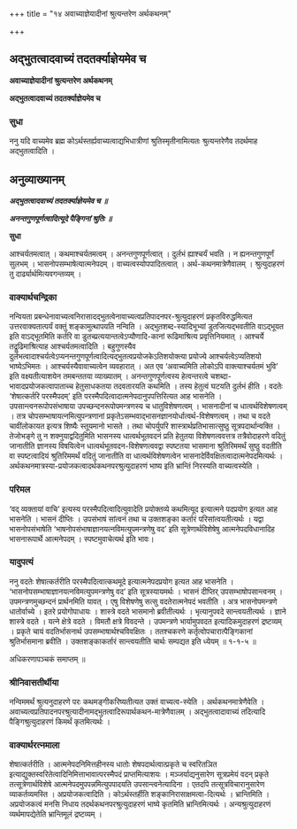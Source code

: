+++
title = "१४ अवाच्याज्ञेयादीनां श्रुत्यन्तरेण अर्थकथनम्"

+++


## अद्भुतत्वादवाच्यं तदतर्क्याज्ञेयमेव च

**अवाच्याज्ञेयादीनां श्रुत्यन्तरेण अर्थकथनम्**

**अद्भुतत्वादवाच्यं तदतर्क्याज्ञेयमेव च**

### **सुधा**

ननु यदि वाच्यमेव ब्रह्म कोऽर्थस्तर्ह्यवाच्यत्वाद्यभिधात्रीणां श्रुतिस्मृतीनामित्यतः श्रुत्यन्तरेणैव तदर्थमाह अद्भुतत्वादिति ।

## **अनुव्याख्यानम्**

***अद्भुतत्वादवाच्यं तदतर्क्याज्ञेयमेव च ॥***

***अनन्तगुणपूर्णत्वादित्यूदे पैङ्गिनां श्रुतिः ॥***

**सुधा**

आश्चर्यतमत्वात् । कथमाश्चर्यतमत्वम् । अनन्तगुणपूर्णत्वात् । दुर्लभं ह्याश्चर्यं भवति । न ह्यनन्तगुणपूर्णं सुलभम् । भासनोपसम्भाषेत्यात्मनेपदम् । वाच्यत्वस्योपपादितत्वात् । अर्थ-कथनमात्रेणैवालम् । श्रुत्युदाहरणं तु दार्ढ्यार्थमित्यवगन्तव्यम् ।

### **वाक्यार्थचन्द्रिका**

नन्वियता प्रबन्धेनावाच्यत्वनिरासादद्भुतत्वेनावाच्यत्वप्रतिपादनपर-श्रुत्युदाहरणं प्रकृतविरुद्धमित्यत उत्तरवाक्यतात्पर्यं वक्तुं शङ्कामुत्थापयति नन्विति । अद्भुतशब्द-स्यादिभूभ्यां डुतजित्यद्भवतीति वाऽद्भूयत इति वाऽद्भूतमिति कर्तरि वा डुतच्प्रत्ययान्तत्वेऽप्यौणादि-कानां रूढिमाश्रित्य प्रवृत्तिनियमात् । आश्चर्ये तद्रूढिमाश्रित्याह आश्चर्यतमत्वादिति । बहुगुणस्यैव दुर्लभत्वादाश्चर्यत्वेऽप्यनन्तगुणपूर्णत्वादित्यद्भुतत्वप्रयोजकेऽतिशयोक्त्या प्रयोज्ये आश्चर्यत्वेऽप्यतिशयो भाष्येऽभिमतः । आश्चर्यस्यैवावाच्यत्वेन व्यवहारात् । अत एव ‘अवाच्यमिति लोकोऽपि वाक्त्याश्चर्यतमं भुवि’ इति वक्ष्यतीत्याशयेन तमबन्ततया व्याख्यातम् । अनन्तगुणपूर्णत्वस्य हेत्वन्तरत्वे चशब्दा-भावादप्रयोजकत्वापाताच्च हेतुसाधकतया तदवतारयति कथमिति । तस्य हेतुत्वं घटयति दुर्लभं हीति । वदतेः ‘शेषात्कर्तरि परस्मैपदम्’ इति परस्मैपदित्वादात्मनेपदानुपपत्तिरित्यत आह भासनेति । उपसान्त्वनरूपोपसंभाषाया उपच्छन्दनरूपोपमन्त्रणस्य च धातुविशेषणत्वम् । भासनादीनां च धात्वर्थविशेषणत्वम् । तत्र चोपसम्भाषायत्नमित्युपन्त्रणानां प्रकृतेऽसम्भवाद्भासनज्ञानयोर्धात्वर्थ-विशेषणत्वम् । तथा च वदते चावींलोकायत इत्यत्र शिष्यैः स्तूयमानो भासते । तथा चोपर्युपरि शास्त्रार्थप्रतिभासात्सुष्ठु सूत्रपदार्थान्वक्ति । तेजोभङ्गे तु न शक्नुयाद्वदितुमिति भासनस्य धात्वर्थभूतवदनं प्रति हेतुतया विशेषणत्ववत्तत्र तत्रैवोदाहरणे वदितुं जानातीति ज्ञानस्य विषयित्वेन धात्वर्थभूतवदन-विशेषणत्ववद्वा स्पष्टतया भासमाना श्रुतिरिममर्थं सुष्ठु वदतीति वा स्पष्टत्वादियं श्रुतिरिममर्थं वदितुं जानातीति वा धात्वर्थविशेषणत्वेन भासनादेर्विवक्षितत्वादात्मनेपदमित्यर्थः । अर्थकथनमात्रस्या-प्रयोजकत्वादर्थकथनपरश्रुत्युदाहरणं भाष्य इति भ्रान्तिं निरस्यति वाच्यत्वस्येति ।

### **परिमल**

‘वद् व्यक्तायां वाचि’ इत्यस्य परस्मैपदित्वादित्युवादेति प्रयोक्तव्ये कथमित्यूद इत्यात्मने पदप्रयोग इत्यत आह भासनेति । भासनं दीप्तिः । उपसंभाषं सांत्वनं तथा च उक्तशङ्का कर्तारं परिसांत्वयतीत्यर्थः । यद्वा भासनोपसंभाषेति ‘भाषनोपसंभाषाज्ञानयत्नविमत्युपमन्त्रणेषु वद’ इति सूत्रेणार्थविशेषेषु आत्मनेपदविधानादिह भासनारूपार्थे आत्मनेपदम् । स्पष्टमुवाचेत्यर्थ इति भावः।

### **यादुपत्यं**

ननु वदतेः शेषात्कर्तरीति परस्मैपदित्वात्कथमूदे इत्यात्मनेपदप्रयोग इत्यत आह भासनेति । ‘भासनोपसम्भाषाज्ञानयत्नविमत्युपमन्त्रणेषु वद’ इति सूत्रस्यायमर्थः । भासनं दीप्तिर् उपसम्भाषोपसान्त्वनम् । उपमन्त्रणमुच्छन्दनं प्रार्थनमिति यावत् । एषु विशेषणेषु सत्सु वदतेरात्मनेपदं भवतीति । अत्र भासनोपमन्त्रणे धातोर्वाच्ये । इतरे प्रयोगोपाधायः । शास्त्रे वदते भासमानो ब्रवीतीत्यर्थः । भृत्यानुपवदे सान्त्वयतीत्यर्थः । ज्ञाने शास्त्रे वदते । यत्ने क्षेत्रे वदते । विमतौ क्षत्रे विवदन्ते । उपमन्त्रणे भार्यामुपवदत इत्यादिकमुदाहरणं द्रष्टव्यम् । प्रकृते चायं वदतिर्भासनार्थ उपसम्भाषार्थश्चविवक्षितः । ततश्चकरणे कर्तृत्वोपचारात्पैङ्गिकानां श्रुतिर्भासमाना ब्रवीति । उक्तशङ्काकर्तारं सान्त्वयतीति चार्थः सम्पद्यत इति ध्येयम् ॥ १-१-५ ॥

अधिकरणापञ्चकं समाप्तम् ॥

### **श्रीनिवासतीर्थीया**

नन्विममर्थं श्रुत्यनुदाहरणे परः कथमङ्गीकरिष्यतीत्यत उक्तं वाच्यत्व-स्येति । अर्थकथनमात्रेणैवेति । अवाच्यत्वप्रतिपादनपरश्रुत्यादीनामद्भुतत्वादिरूपार्थकथन-मात्रेणैवालम् । अद्भुतत्वादावाच्यं तदित्यादि पैङ्गिश्रुत्युदाहरणं किमर्थं कृतमित्यर्थः ।

### **वाक्यार्थरत्नमाला**

शेषात्कर्तरीति । आत्मनेपदनिमित्तहीनस्य धातोः शेषपदार्थत्वात्प्रकृते च स्वरितञित इत्याद्युक्तस्वरितेत्वादिनिमित्ताभावात्परस्मैपदं प्राप्तमित्याशयः । मञ्जर्याद्यनुसारेण सूत्रप्रमेयं वदन् प्रकृते तत्सूत्रेणार्थविशेषे आत्मनेपदमुपपन्नमित्युपपादयति उपसान्त्वनेत्यादिना । एतदपि तत्सूत्रविचारानुसारेण व्याकर्तव्यमस्ति । अप्रयोजकत्वादिति । कोऽर्थस्तर्हीति शङ्कानिरासाक्षमत्वा-दित्यर्थः । भ्रान्तिमिति । अप्रयोजकत्वं मनसि निधाय तदर्थकथनपरश्रुत्युदाहरणं भाष्ये कृतमिति भ्रान्तिमित्यर्थः । अन्यश्रुत्युदाहरणं व्यर्थमापद्येतेति भ्रान्तिमूलं
द्रष्टव्यम् ।

